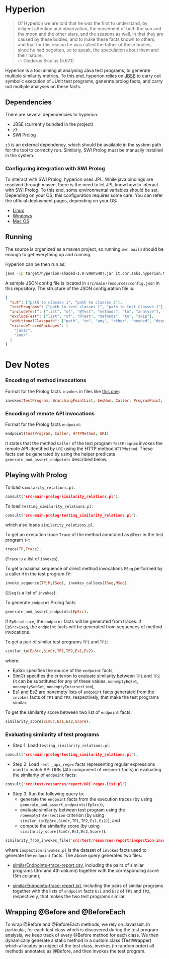 # Hyperion

> Of Hyperion we are told that he was the first to understand, by diligent attention and observation, the movement of
> both the sun and the moon and the other stars, and the seasons as well, in that they are caused by these bodies, and
> to make these facts known to others; and that for this reason he was called the father of these bodies, since he had
> begotten, so to speak, the speculation about them and their nature.    
>  — Diodorus Siculus (5.67.1)

Hyperion is a tool aiming at analysing Java test programs, to generate multiple similarity metrics. To this end,
hyperion relies on [JBSE](https://github.com/pietrobraione/jbse) to carry out symbolic execution of JUnit test programs,
generate prolog facts, and carry out multiple analyses on these facts.

## Dependencies

There are several dependencies to hyperion:

* JBSE (currently bundled in the project)
* `z3`
* SWI Prolog

`z3` is an external dependency, which should be available in the system path for the tool to correctly run. Similarly,
SWI Prolog must be manually installed in the system.

### Configuring integration with SWI Prolog

To interact with SWI Prolog, hyperion uses JPL. While java bindings are resolved through maven, there is the need to
let JPL know how to interact with SWI Prolog. To this end, some environmental variables should be set. Depending on your
OS, this configuration requires some care. You can refer the official deployment pages, depending on your OS:

* [Linux](https://jpl7.org/DeploymentLinux)
* [Windows](https://jpl7.org/DeploymentWindows)
* [Mac OS](https://jpl7.org/DeploymentMacos)


## Running

The source is organized as a maven project, so running `mvn build` should be enough to get everything up and running.

Hyperion can be then run as:

```bash
java -cp target/hyperion-shaded-1.0-SNAPSHOT.jar it.cnr.saks.hyperion.Main <path to JSON config file>
```

A sample JSON config file is located in `src/main/resources/config.json` in this repository. The structure of the JSON
configuration file is:

```json
{
  "sut": ["path to classes 1", "path to classes 2"],
  "testPrograms": ["path to test classes 1", "path to test classes 1"],
  "includeTest": ["list", "of", "@Test", "methods", "to", "analyze"],
  "excludeTest": ["list", "of", "@Test", "methods", "to", "skip"],
  "additionalClasspath": ["path", "to", "any", "other", "needed", "dependency"],
  "excludeTracedPackages": [
    "java/",
    "sun/"
  ]
}
```

# Dev Notes

### Encoding of method invocations

Format for the Prolog facts `invokes` in files like [this one](src/test/resources/inspection-2020-12-03T11:33Z.pl):
```prolog
invokes(TestProgram, BranchingPointList, SeqNum, Caller, ProgramPoint, FrameEpoch, PathCondition, Callee, Parameters)
```

### Encoding of remote API invocations

Format for the Prolog facts `endpoint`:

```prolog
endpoint(TestProgram, Caller, HTTPMethod, URI)
```

It states that the method `Caller` of the test program `TestProgram` invokes the remote API identified by `URI` using the HTTP method `HTTPMethod`.
These facts can be generated by using the helper predicate `generate_and_assert_endpoints` described below.

## Playing with Prolog

To load `similarity_relations.pl`:

```prolog
consult('src/main/prolog/similarity_relations.pl').
```

To load `testing_similarity_relations.pl`:

```prolog
consult('src/main/prolog/testing_similarity_relations.pl').
```

which also loads `similarity_relations.pl`.

To get an execution trace `Trace` of the method annotated as `@Test` in the test program `TP`:

```prolog
trace(TP,Trace).
```
(`Trace` is a list of `invokes`).

To get a maximal sequence of direct method invocations `MSeq` performed by a caller `M` in the test program `TP`:

```prolog
invoke_sequence(TP,M,ISeq), invokes_callees(ISeq,MSeq).
```
(`ISeq` is a list of `invokes`).

To generate `endpoint` Prolog facts

```prolog
generate_and_assert_endpoints(EpSrc).
```

If `EpSrc=trace`, the `endpoint` facts will be generated from traces.
If `EpSrc=iseq`, the `endpoint` facts will be generated from sequences of method invocations.

To get a pair of similar test programs `TP1` and `TP2`:

```prolog
similar_tp(EpSrc,SimCr,TP1,TP2,Es1,Es2).
```
where:
* EpSrc specifies the source of the `endpoint` facts,
* SimCr specifies the criterion to evaluate similarity between `TP1` and `TP2` (it can be substituted for any of these values: `nonemptyEqSet`, `nonemptySubSet`, `nonemptyIntersection`),
* Es1 and Es2 are nonempty lists of `endpoint` facts generated from the `invokes` facts of `TP1` and `TP2`, respectively, that make the test programs similar.

To get the similarity score between two list of `endpoint` facts:

```prolog
similarity_score(SimCr,Es1,Es2,Score).
```

### Evaluating similarity of test programs

* Step 1. Load `testing_similarity_relations.pl`:

```prolog
consult('src/main/prolog/testing_similarity_relations.pl').
```

* Step 2. Load `rest _api_regex` facts representing regular expressions used to match API URIs (4th component of `endpoint` facts) in evaluating the similarity of `endpoint` facts:

```prolog
consult('src/test/resources/report/URI-regex-list.pl').
```

* Step 3. Run the following query to:
  - generate the `endpoint` facts from the execution traces (by using `generate_and_assert_endpoints(EpSrc)`),
  - evaluate similarity between test program using the `nonemptyIntersection` criterion (by using `similar_tp(EpSrc,SimCr,TP1,TP2,Es1,Es2)`), and
  - compute the similarity score (by using `similarity_score(SimCr,Es1,Es2,Score)`).

```prolog
similarity_from_invokes_file('src/test/resources/report/inspection-invokes.pl',trace,nonemptyIntersection).
```

where `inspection-invokes.pl` is the dataset of `invokes` facts used to generate the `endpoint` facts. The above query generates two files:

- [similarEndpoints-trace-report.csv](src/test/resources/report/similarEndpoints-trace-report.csv), including the pairs of
  similar programs (3rd and 4th column) together with the corresponding score (5th column);

- [similarEndpoints-trace-report.txt](src/test/resources/report/similarEndpoints-trace-report.txt), including the pairs of
  similar programs together with the lists of `endpoint` facts `Es1` and `Es2` of `TP1` and `TP2`, respectively, that makes the two test programs similar.

## Wrapping @Before and @BeforeEach

To wrap @Before and @BeforeEach methods, we rely on Javassist. In particular, for each test class which is discovered
during the test program analysis, we keep track of every @Before method for each class.
We then dynamically generate a static method in a custom class (TestWrapper) which allocates an object of the test
class, invokes (in random order) all methods annotated as @Before, and then invokes the test program.
